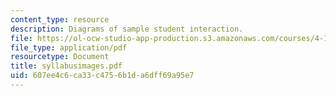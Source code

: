 ```yaml
---
content_type: resource
description: Diagrams of sample student interaction.
file: https://ol-ocw-studio-app-production.s3.amazonaws.com/courses/4-184-architectural-design-workshop-collage-method-and-form-spring-2004/607ee4c6ca33c4756b1da6dff69a95e7_syllabusimages.pdf
file_type: application/pdf
resourcetype: Document
title: syllabusimages.pdf
uid: 607ee4c6-ca33-c475-6b1d-a6dff69a95e7
---
```

